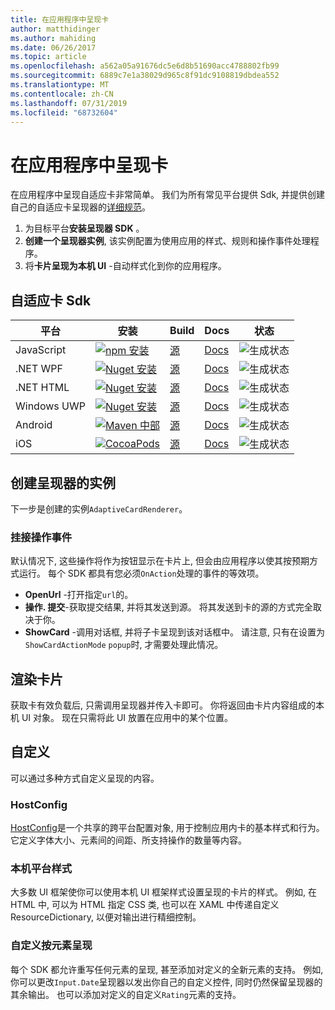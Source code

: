 ```yaml
---
title: 在应用程序中呈现卡
author: matthidinger
ms.author: mahiding
ms.date: 06/26/2017
ms.topic: article
ms.openlocfilehash: a562a05a91676dc5e6d8b51690acc4788802fb99
ms.sourcegitcommit: 6889c7e1a38029d965c8f91dc9108819dbdea552
ms.translationtype: MT
ms.contentlocale: zh-CN
ms.lasthandoff: 07/31/2019
ms.locfileid: "68732604"
---
```

# <a name="rendering-cards-inside-your-application"></a>在应用程序中呈现卡

在应用程序中呈现自适应卡非常简单。 我们为所有常见平台提供 Sdk, 并提供创建自己的自适应卡呈现器的[详细规范](implement-a-renderer.md)。

1. 为目标平台**安装呈现器 SDK** 。
2. **创建一个呈现器实例**, 该实例配置为使用应用的样式、规则和操作事件处理程序。
3. 将**卡片呈现为本机 UI** -自动样式化到你的应用程序。

## <a name="adaptive-cards-sdks"></a>自适应卡 Sdk

|平台|安装|Build|Docs|状态|
|---|---|---|---|---|
| JavaScript | [![npm 安装](https://img.shields.io/npm/v/adaptivecards.svg)](https://www.npmjs.com/package/adaptivecards) | [源](https://github.com/Microsoft/AdaptiveCards/tree/master/source/nodejs)| [Docs](../sdk/rendering-cards/javascript/getting-started.md) | ![生成状态](https://img.shields.io/vso/build/Microsoft/56cf629e-8f3a-4412-acbc-bf69366c552c/20564.svg) |
| .NET WPF | [![Nuget 安装](https://img.shields.io/nuget/vpre/AdaptiveCards.Rendering.Wpf.svg)](https://www.nuget.org/packages/AdaptiveCards.Rendering.Wpf) | [源](https://github.com/Microsoft/AdaptiveCards/tree/master/source/dotnet)| [Docs](../sdk/rendering-cards/net-wpf/getting-started.md) | ![生成状态](https://img.shields.io/vso/build/Microsoft/56cf629e-8f3a-4412-acbc-bf69366c552c/20596.svg) |
| .NET HTML | [![Nuget 安装](https://img.shields.io/nuget/vpre/AdaptiveCards.Rendering.Html.svg)](https://www.nuget.org/packages/AdaptiveCards.Rendering.Html) | [源](https://github.com/Microsoft/AdaptiveCards/tree/master/source/dotnet) | [Docs](../sdk/rendering-cards/net-html/getting-started.md) | ![生成状态](https://img.shields.io/vso/build/Microsoft/56cf629e-8f3a-4412-acbc-bf69366c552c/20596.svg) |
| Windows UWP | [![Nuget 安装](https://img.shields.io/nuget/vpre/AdaptiveCards.Rendering.Uwp.svg)](https://www.nuget.org/packages/AdaptiveCards.Rendering.Uwp) | [源](https://github.com/Microsoft/AdaptiveCards/tree/master/source/uwp) | [Docs](../sdk/rendering-cards/uwp/getting-started.md) | ![生成状态](https://img.shields.io/vso/build/Microsoft/56cf629e-8f3a-4412-acbc-bf69366c552c/20583.svg) |
| Android | [![Maven 中部](https://img.shields.io/maven-central/v/io.adaptivecards/adaptivecards-android.svg)](https://search.maven.org/#search%7Cga%7C1%7Ca%3A%22adaptivecards-android%22) | [源](https://github.com/Microsoft/AdaptiveCards/tree/master/source/android) | [Docs](../sdk/rendering-cards/android/getting-started.md) | ![生成状态](https://img.shields.io/vso/build/Microsoft/8d47e068-03c8-4cdc-aa9b-fc6929290322/17651.svg)
| iOS | [![CocoaPods](https://img.shields.io/cocoapods/v/AdaptiveCards.svg)](https://cocoapods.org/pods/AdaptiveCards) | [源](https://github.com/Microsoft/AdaptiveCards/tree/master/source/ios) | [Docs](../sdk/rendering-cards/ios/getting-started.md) |  ![生成状态](https://img.shields.io/vso/build/Microsoft/8d47e068-03c8-4cdc-aa9b-fc6929290322/16990.svg) |

## <a name="create-an-instance-of-the-renderer"></a>创建呈现器的实例

下一步是创建的实例`AdaptiveCardRenderer`。 

### <a name="hook-up-action-events"></a>挂接操作事件

默认情况下, 这些操作将作为按钮显示在卡片上, 但会由应用程序以使其按预期方式运行。 每个 SDK 都具有您必须`OnAction`处理的事件的等效项。

* **OpenUrl** -打开指定`url`的。  
* **操作. 提交**-获取提交结果, 并将其发送到源。 将其发送到卡的源的方式完全取决于你。
* **ShowCard** -调用对话框, 并将子卡呈现到该对话框中。 请注意, 只有在设置为`ShowCardActionMode` `popup`时, 才需要处理此情况。

## <a name="render-a-card"></a>渲染卡片

获取卡有效负载后, 只需调用呈现器并传入卡即可。 你将返回由卡片内容组成的本机 UI 对象。 现在只需将此 UI 放置在应用中的某个位置。

## <a name="customization"></a>自定义

可以通过多种方式自定义呈现的内容。 

### <a name="hostconfig"></a>HostConfig

[HostConfig](host-config.md)是一个共享的跨平台配置对象, 用于控制应用内卡的基本样式和行为。 它定义字体大小、元素间的间距、所支持操作的数量等内容。 

### <a name="native-platform-styling"></a>本机平台样式

大多数 UI 框架使你可以使用本机 UI 框架样式设置呈现的卡片的样式。 例如, 在 HTML 中, 可以为 HTML 指定 CSS 类, 也可以在 XAML 中传递自定义 ResourceDictionary, 以便对输出进行精细控制。

### <a name="customize-per-element-rendering"></a>自定义按元素呈现

每个 SDK 都允许重写任何元素的呈现, 甚至添加对定义的全新元素的支持。  例如, 你可以更改`Input.Date`呈现器以发出你自己的自定义控件, 同时仍然保留呈现器的其余输出。 也可以添加对定义的自定义`Rating`元素的支持。



